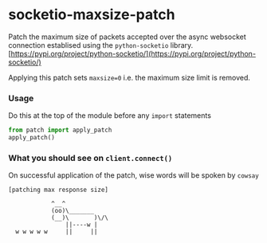 # socketio-maxsize-patch
Patch the maximum size of packets accepted over the async websocket connection establised using the `python-socketio` library.
[https://pypi.org/project/python-socketio/](https://pypi.org/project/python-socketio/)

Applying this patch sets `maxsize=0` i.e. the maximum size limit is removed.
### Usage
Do this at the top of the module before any `import` statements
```python
from patch import apply_patch
apply_patch()
```
### What you should see on `client.connect()`
On successful application of the patch, wise words will be spoken by `cowsay`
```
[patching max response size]                                                                        
                                                                                                    
            ^__^                                                                                    
            (oo)\_______                                                                            
            (__)\       )\/\                                                                        
                ||----w |                                                                           
  w w w w w     ||     || 
```
